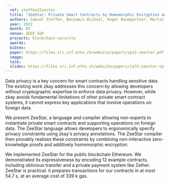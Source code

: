 ```yaml
---
  ref: steffen22zestar
  title: "ZeeStar: Private Smart Contracts by Homomorphic Encryption and Zero-knowledge Proofs"
  authors: Samuel Steffen, Benjamin Bichsel, Roger Baumgartner, Martin Vechev
  year: 2022
  month: 05
  venue: IEEE S&P
  projects: blockchain-security
  awards:
  bibtex:
  paper: https://files.sri.inf.ethz.ch/website/papers/sp22-zeestar.pdf
  image: 
  talk:
  slides: https://files.sri.inf.ethz.ch/website/papers/talk-zeestar-sp-2022-web.pdf
---
```


Data privacy is a key concern for smart contracts handling sensitive data. The existing work zkay addresses this concern by allowing developers without cryptographic expertise to enforce data privacy. However, while zkay avoids fundamental limitations of other private smart contract systems, it cannot express key applications that involve operations on foreign data.

We present ZeeStar, a language and compiler allowing non-experts to instantiate private smart contracts and supporting operations on foreign data. The ZeeStar language allows developers to ergonomically specify privacy constraints using zkay's privacy annotations. The ZeeStar compiler then provably realizes these constraints by combining non-interactive zero-knowledge proofs and additively homomorphic encryption.

We implemented ZeeStar for the public blockchain Ethereum. We demonstrated its expressiveness by encoding 12 example contracts, including oblivious transfer and a private payment system like Zether. ZeeStar is practical: it prepares transactions for our contracts in at most 54.7 s, at an average cost of 339 k gas.
